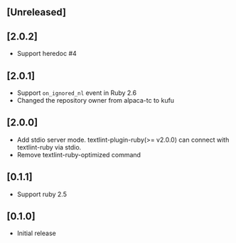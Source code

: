 ## [Unreleased]

## [2.0.2]

- Support heredoc #4

## [2.0.1]

- Support `on_ignored_nl` event in Ruby 2.6
- Changed the repository owner from alpaca-tc to kufu

## [2.0.0]

- Add stdio server mode. textlint-plugin-ruby(>= v2.0.0) can connect with textlint-ruby via stdio.
- Remove textlint-ruby-optimized command

## [0.1.1]

- Support ruby 2.5

## [0.1.0]

- Initial release
